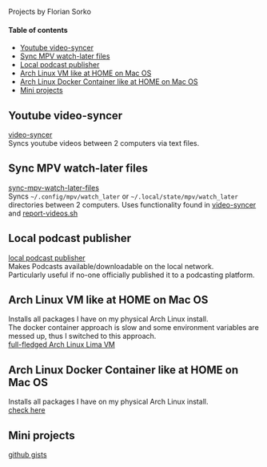 Projects by Florian Sorko

#### Table of contents

- [Youtube video-syncer](#youtube-video-syncer)
- [Sync MPV watch-later files](#sync-mpv-watch-later-files)
- [Local podcast publisher](#local-podcast-publisher)
- [Arch Linux VM like at HOME on Mac OS](#arch-linux-vm-like-at-home-on-mac-os)
- [Arch Linux Docker Container like at HOME on Mac OS](#arch-linux-docker-container-like-at-home-on-mac-os)
- [Mini projects](#mini-projects)


## Youtube video-syncer

[video-syncer](https://github.com/diepfote/golang-tools/tree/32d62f7cad6f27d7c0503ba92907fee74f0a25b1/video-syncer)  
Syncs youtube videos between 2 computers via text files.

## Sync MPV watch-later files

[sync-mpv-watch-later-files](https://github.com/diepfote/golang-tools/tree/32d62f7cad6f27d7c0503ba92907fee74f0a25b1/sync-video-syncer-mpv-watch-later-files)  
Syncs `~/.config/mpv/watch_later` or `~/.local/state/mpv/watch_later` directories between 2 computers.
Uses functionality found in [video-syncer](#youtube-video-syncer) and [report-videos.sh](https://github.com/diepfote/scripts/blob/fc09c10453e8527e3fb53a3c379b128310c60b69/normal-privileges_systemd_scripts/report-videos.sh)

## Local podcast publisher  

[local podcast publisher](https://github.com/diepfote/local-podcast-publisher)  
Makes Podcasts available/downloadable on the local network.  
Particularly useful if no-one officially published it to a podcasting platform.

## Arch Linux VM like at HOME on Mac OS

Installs all packages I have on my physical Arch Linux install.  
The docker container approach is slow and some environment variables are
messed up, thus I switched to this approach.  
[full-fledged Arch Linux Lima VM](https://github.com/diepfote/dot-files/tree/60b4c1559ae2221a076e5f9ec286f1c99f36e695/.lima/default)

## Arch Linux Docker Container like at HOME on Mac OS

Installs all packages I have on my physical Arch Linux install.  
[check here](./archlinux-container-like-full-arch.html)


## Mini projects

[github gists](https://gist.github.com/search?q=user%3Adiepfote+%22mini-project%22&ref=searchresults)

